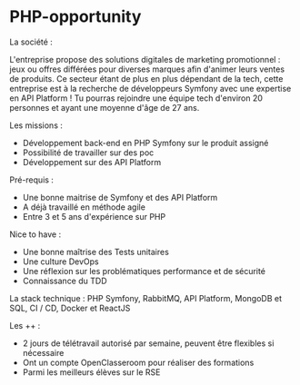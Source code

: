# PHP-opportunity
La société :

L'entreprise propose des solutions digitales de marketing promotionnel : jeux ou offres différées pour diverses marques afin  d'animer leurs ventes de produits.
Ce secteur étant de plus en plus dépendant de la tech, cette entreprise est à la recherche de développeurs Symfony avec une expertise en API Platform ! Tu pourras rejoindre une équipe tech d'environ 20 personnes et ayant une moyenne d'âge de 27 ans. 

Les missions :

- Développement back-end en PHP Symfony sur le produit assigné
- Possibilité de travailler sur des poc
- Développement sur des API Platform

Pré-requis :

- Une bonne maitrise de Symfony et des API Platform
- A déjà travaillé en méthode agile
- Entre 3 et 5 ans d'expérience sur PHP

Nice to have :

- Une bonne maîtrise des Tests unitaires
- Une culture DevOps
- Une réflexion sur les problématiques performance et de sécurité
- Connaissance du TDD

La stack technique : PHP Symfony, RabbitMQ, API Platform, MongoDB et SQL, CI / CD, Docker et ReactJS

Les ++ :

- 2 jours de télétravail autorisé par semaine, peuvent être flexibles si nécessaire
- Ont un compte OpenClasseroom pour réaliser des formations
- Parmi les meilleurs élèves sur le RSE
